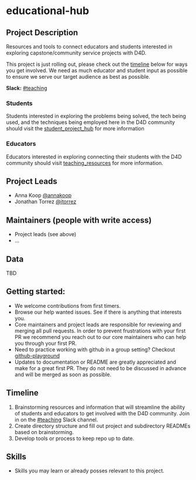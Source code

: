 # educational-hub

## Project Description

Resources and tools to connect educators and students interested in exploring capstone/community service projects with D4D.

This project is just rolling out, please check out the [timeline](https://github.com/Data4Democracy/educational-hub#timeline) below for ways you get involved. We need as much educator and student input as possible to ensure we serve our target audience as best as possible.

**Slack:** [#teaching](https://datafordemocracy.slack.com/messages/teaching/)

### Students

Students interested in exploring the problems being solved, the tech being used, and the techniques being employed here in the D4D community should visit the [student_project_hub](https://github.com/Data4Democracy/educational-hub/tree/master/student_project_hub) for more information

### Educators

Educators interested in exploring connecting their students with the D4D community should visit [teaching_resources](https://github.com/Data4Democracy/educational-hub/tree/master/teaching_resources) for more information.

## Project Leads

* Anna Koop [@annakoop](https://datafordemocracy.slack.com/messages/@annakoop/)
* Jonathan Torrez [@jtorrez](https://datafordemocracy.slack.com/messages/@jtorrez/)

## Maintainers (people with write access)

* Project leads (see above)
* ...

## Data

TBD

## Getting started:
* We welcome contributions from first timers.
* Browse our help wanted issues. See if there is anything that interests you.
* Core maintainers and project leads are responsible for reviewing and merging all pull requests. In order to prevent frustrations with your first PR we recommend you reach out to our core maintainers who can help you through your first PR.
* Need to practice working with github in a group setting? Checkout [github-playground](https://github.com/Data4Democracy/github-playground)
* Updates to documentation or README are greatly appreciated and make for a great first PR. They do not need to be discussed in advance and will be merged as soon as possible.

## Timeline

1. Brainstorming resources and information that will streamline the ability of students and educators to get involved with the D4D community. Join in on the [#teaching](https://datafordemocracy.slack.com/messages/teaching/) Slack channel.
2. Create directory structure and fill out project and subdirectory READMEs based on brainstorming.
3. Develop tools or process to keep repo up to date.

## Skills
* Skills you may learn or already posses relevant to this project.
